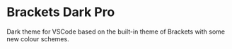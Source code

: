 # Brackets Dark Pro

Dark theme for VSCode based on the built-in theme of Brackets with some new colour schemes.
